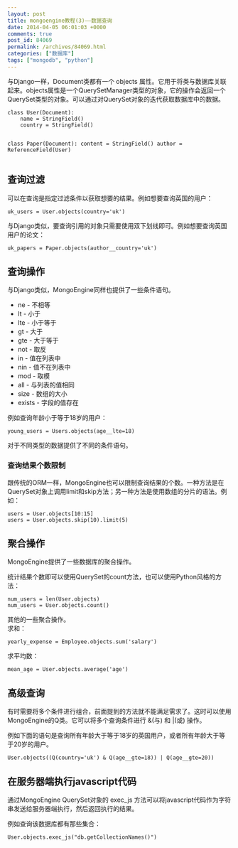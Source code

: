 ```yaml
---
layout: post
title: mongoengine教程(3)——数据查询
date: 2014-04-05 06:01:03 +0000
comments: true
post_id: 84069
permalink: /archives/84069.html
categories: ["数据库"]
tags: ["mongodb", "python"]
---
```


<p>与Django一样，Document类都有一个 objects 属性。它用于将类与数据库关联起来。objects属性是一个QuerySetManager类型的对象，它的操作会返回一个QuerySet类型的对象。可以通过对QuerySet对象的迭代获取数据库中的数据。</p>
<pre><code>class User(Document):
    name = StringField()
    country = StringField()

class Paper(Document):
    content = StringField()
    author = ReferenceField(User)
</code></pre>
<h2>查询过滤</h2>
<p>可以在查询是指定过滤条件以获取想要的结果。例如想要查询英国的用户：</p>
<pre><code>uk_users = User.objects(country='uk')
</code></pre>
<p>与Django类似，要查询引用的对象只需要使用双下划线即可。例如想要查询英国用户的论文：</p>
<pre><code>uk_papers = Paper.objects(author__country='uk')
</code></pre>
<h2>查询操作</h2>
<p>与Django类似，MongoEngine同样也提供了一些条件语句。</p>
<ul>
<li>ne - 不相等</li>
<li>lt - 小于</li>
<li>lte - 小于等于</li>
<li>gt - 大于</li>
<li>gte - 大于等于</li>
<li>not - 取反</li>
<li>in - 值在列表中</li>
<li>nin - 值不在列表中</li>
<li>mod - 取模</li>
<li>all - 与列表的值相同</li>
<li>size - 数组的大小</li>
<li>exists - 字段的值存在</li>
</ul>
<p>例如查询年龄小于等于18岁的用户：</p>
<pre><code>young_users = Users.objects(age__lte=18)
</code></pre>
<p>对于不同类型的数据提供了不同的条件语句。</p>
<h3>查询结果个数限制</h3>
<p>跟传统的ORM一样，MongoEngine也可以限制查询结果的个数。一种方法是在QuerySet对象上调用limit和skip方法；另一种方法是使用数组的分片的语法。例如：</p>
<pre><code>users = User.objects[10:15]
users = User.objects.skip(10).limit(5)
</code></pre>
<h2>聚合操作</h2>
<p>MongoEngine提供了一些数据库的聚合操作。</p>
<p>统计结果个数即可以使用QuerySet的count方法，也可以使用Python风格的方法：</p>
<pre><code>num_users = len(User.objects)
num_users = User.objects.count()
</code></pre>
<p>其他的一些聚合操作。<br>
求和：</p>
<pre><code>yearly_expense = Employee.objects.sum('salary')
</code></pre>
<p>求平均数：</p>
<pre><code>mean_age = User.objects.average('age')
</code></pre>
<h2>高级查询</h2>
<p>有时需要将多个条件进行组合，前面提到的方法就不能满足需求了。这时可以使用MongoEngine的Q类。它可以将多个查询条件进行 &amp;(与) 和 |(或) 操作。</p>
<p>例如下面的语句是查询所有年龄大于等于18岁的英国用户，或者所有年龄大于等于20岁的用户。</p>
<pre><code>User.objects((Q(country='uk') &amp; Q(age__gte=18)) | Q(age__gte=20))
</code></pre>
<h2>在服务器端执行javascript代码</h2>
<p>通过MongoEngine QuerySet对象的 exec_js 方法可以将javascript代码作为字符串发送给服务器端执行，然后返回执行的结果。</p>
<p>例如查询该数据库都有那些集合：</p>
<pre><code>User.objects.exec_js("db.getCollectionNames()")
</code></pre>
